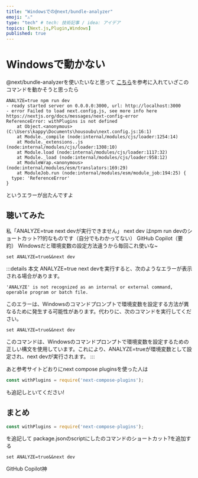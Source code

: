 ```yaml
---
title: "Windowsでの@next/bundle-analyzer"
emoji: "⚠"
type: "tech" # tech: 技術記事 / idea: アイデア
topics: [Next.js,Plugin,Windows]
published: true
---
```

# Windowsで動かない
@next/bundle-analyzerを使いたいなと思って
[こちら](https://zenn.dev/shimakaze_soft/scraps/8fcc0e9508fec9)を参考に入れていざこのコマンドを動かそうと思ったら
```
ANALYZE=true npm run dev
- ready started server on 0.0.0.0:3000, url: http://localhost:3000
- error Failed to load next.config.js, see more info here https://nextjs.org/docs/messages/next-config-error
ReferenceError: withPlugins is not defined
    at Object.<anonymous> (C:\Users\kappy\Documents\housoubu\next.config.js:16:1)
    at Module._compile (node:internal/modules/cjs/loader:1254:14)
    at Module._extensions..js (node:internal/modules/cjs/loader:1308:10)
    at Module.load (node:internal/modules/cjs/loader:1117:32)
    at Module._load (node:internal/modules/cjs/loader:958:12)
    at ModuleWrap.<anonymous> (node:internal/modules/esm/translators:169:29)
    at ModuleJob.run (node:internal/modules/esm/module_job:194:25) {
  type: 'ReferenceError'
}
```
というエラーが出たんですよ

## 聴いてみた
私「ANALYZE=true next devが実行できません」
next dev はnpm run devのショートカット??的なものです（自分でもわかってない）
GitHub Copilot（要約）
Windowsだと環境変数の設定方法違うから毎回これ使いな~
```
set ANALYZE=true&&next dev
```
:::details 本文
ANALYZE=true next devを実行すると、次のようなエラーが表示される場合があります。
```
'ANALYZE' is not recognized as an internal or external command, operable program or batch file.
```
このエラーは、Windowsのコマンドプロンプトで環境変数を設定する方法が異なるために発生する可能性があります。代わりに、次のコマンドを実行してください。
```
set ANALYZE=true&&next dev
```
このコマンドは、Windowsのコマンドプロンプトで環境変数を設定するための正しい構文を使用しています。これにより、ANALYZE=trueが環境変数として設定され、next devが実行されます。
:::

あと参考サイトどおりにnext compose pluginsを使った人は
```js next.config.js
const withPlugins = require('next-compose-plugins');
```
も追記しといてください!

## まとめ
```js next.config.js
const withPlugins = require('next-compose-plugins');
```
を追記して
package.jsonのscriptにしたのコマンドのショートカット?を追加する
```
set ANALYZE=true&&next dev
```
GitHub Copilot神